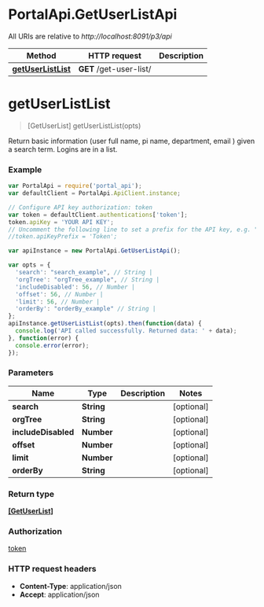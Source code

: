 # PortalApi.GetUserListApi

All URIs are relative to *http://localhost:8091/p3/api*

Method | HTTP request | Description
------------- | ------------- | -------------
[**getUserListList**](GetUserListApi.md#getUserListList) | **GET** /get-user-list/ | 


<a name="getUserListList"></a>
# **getUserListList**
> [GetUserList] getUserListList(opts)



Return basic information (user full name, pi name, department, email ) given a search term.   Logins are in a list.

### Example
```javascript
var PortalApi = require('portal_api');
var defaultClient = PortalApi.ApiClient.instance;

// Configure API key authorization: token
var token = defaultClient.authentications['token'];
token.apiKey = 'YOUR API KEY';
// Uncomment the following line to set a prefix for the API key, e.g. "Token" (defaults to null)
//token.apiKeyPrefix = 'Token';

var apiInstance = new PortalApi.GetUserListApi();

var opts = { 
  'search': "search_example", // String | 
  'orgTree': "orgTree_example", // String | 
  'includeDisabled': 56, // Number | 
  'offset': 56, // Number | 
  'limit': 56, // Number | 
  'orderBy': "orderBy_example" // String | 
};
apiInstance.getUserListList(opts).then(function(data) {
  console.log('API called successfully. Returned data: ' + data);
}, function(error) {
  console.error(error);
});

```

### Parameters

Name | Type | Description  | Notes
------------- | ------------- | ------------- | -------------
 **search** | **String**|  | [optional] 
 **orgTree** | **String**|  | [optional] 
 **includeDisabled** | **Number**|  | [optional] 
 **offset** | **Number**|  | [optional] 
 **limit** | **Number**|  | [optional] 
 **orderBy** | **String**|  | [optional] 

### Return type

[**[GetUserList]**](GetUserList.md)

### Authorization

[token](../README.md#token)

### HTTP request headers

 - **Content-Type**: application/json
 - **Accept**: application/json

